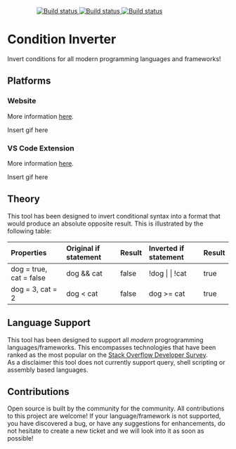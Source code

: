<div align="center">
    <a href="https://img.shields.io/github/workflow/status/OvidijusParsiunas/condition-inverter/push%20to%20main%20branch">
        <img style="margin-left: -84px" src="https://img.shields.io/github/workflow/status/OvidijusParsiunas/condition-inverter/push%20to%20main%20branch" alt="Build status">
    </a><a href="https://img.shields.io/codecov/c/github/OvidijusParsiunas/condition-inverter">
        <img src="https://img.shields.io/codecov/c/github/OvidijusParsiunas/condition-inverter" alt="Build status">
    </a><a href="https://img.shields.io/testspace/tests/ovidijusparsiunas/ovidijusparsiunas:condition-inverter/main">
        <img src="https://img.shields.io/testspace/tests/ovidijusparsiunas/ovidijusparsiunas:condition-inverter/main" alt="Build status">
    </a>
</div>

# Condition Inverter

Invert conditions for all modern programming languages and frameworks!

## Platforms

### Website

More information [here](https://github.com/OvidijusParsiunas/condition-inverter/tree/main/website).

Insert gif here

### VS Code Extension

More information [here](https://github.com/OvidijusParsiunas/condition-inverter/blob/main/extension).

Insert gif here

## Theory

This tool has been designed to invert conditional syntax into a format that would produce an absolute opposite result. This is illustrated by the following table:

| Properties | Original if statement | Result | Inverted if statement | Result |
| :---  | :---  | :---- | :---- | :---- |
| dog = true, cat = false | dog && cat | false  | !dog &#124; &#124; !cat | true |
| dog = 3, cat = 2 | dog < cat  | false |  dog >= cat | true |

## Language Support
This tool has been designed to support all *modern* progrogramming languages/frameworks. This encompasses technologies that have been ranked as the most popular on the [Stack Overflow Developer Survey](https://survey.stackoverflow.co/2022/#technology-most-popular-technologies). <br>
As a disclaimer this tool does not currently support query, shell scripting or assembly based languages.

## Contributions

Open source is built by the community for the community. All contributions to this project are welcome! If your language/framework is not supported, you have discovered a bug, or have any suggestions for enhancements, do not hesitate to create a new ticket and we will look into it as soon as possible!
